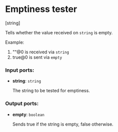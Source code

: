 # Emptiness tester

[string]

Tells whether the value received on `string` is empty.

Example:

1. ""@0 is received via `string`
2. true@0 is sent via `empty`

### Input ports:

* __string__: `string`

    The string to be tested for emptiness.

### Output ports:

* __empty__: `boolean`

    Sends true if the string is empty, false otherwise.


